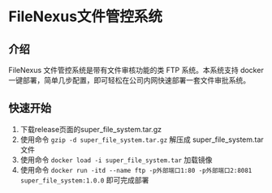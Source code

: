 # FileNexus文件管控系统

## 介绍

FileNexus 文件管控系统是带有文件审核功能的类 FTP 系统。本系统支持 docker 一键部署，简单几步配置，即可轻松在公司内网快速部署一套文件审批系统。

## 快速开始

1. 下载release页面的super_file_system.tar.gz
2. 使用命令 ```gzip -d super_file_system.tar.gz``` 解压成 super_file_system.tar 文件
3. 使用命令 ```docker load -i super_file_system.tar``` 加载镜像
4. 使用命令 ```docker run -itd --name ftp -p外部端口1:80 -p外部端口2:8081 super_file_system:1.0.0``` 即可完成部署
